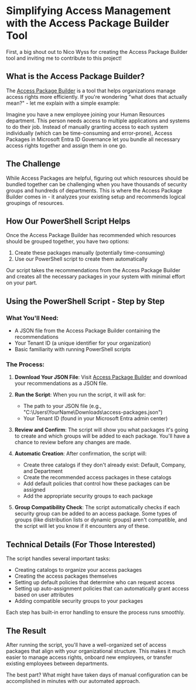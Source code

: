 # Simplifying Access Management with the Access Package Builder Tool

First, a big shout out to Nico Wyss for creating the Access Package Builder tool and inviting me to contribute to this project!

## What is the Access Package Builder?

The [Access Package Builder](https://accesspackagebuilder.azurewebsites.net) is a tool that helps organizations manage access rights more efficiently. If you're wondering "what does that actually mean?" - let me explain with a simple example:

Imagine you have a new employee joining your Human Resources department. This person needs access to multiple applications and systems to do their job. Instead of manually granting access to each system individually (which can be time-consuming and error-prone), Access Packages in Microsoft Entra ID Governance let you bundle all necessary access rights together and assign them in one go.

## The Challenge

While Access Packages are helpful, figuring out which resources should be bundled together can be challenging when you have thousands of security groups and hundreds of departments. This is where the Access Package Builder comes in - it analyzes your existing setup and recommends logical groupings of resources.

## How Our PowerShell Script Helps

Once the Access Package Builder has recommended which resources should be grouped together, you have two options:
1. Create these packages manually (potentially time-consuming)
2. Use our PowerShell script to create them automatically

Our script takes the recommendations from the Access Package Builder and creates all the necessary packages in your system with minimal effort on your part.

## Using the PowerShell Script - Step by Step

### What You'll Need:
- A JSON file from the Access Package Builder containing the recommendations
- Your Tenant ID (a unique identifier for your organization)
- Basic familiarity with running PowerShell scripts

### The Process:

1. **Download Your JSON File**: Visit [Access Package Builder](https://accesspackagebuilder.azurewebsites.net/builder) and download your recommendations as a JSON file.

2. **Run the Script**: When you run the script, it will ask for:
   - The path to your JSON file (e.g., "C:\Users\YourName\Downloads\access-packages.json")
   - Your Tenant ID (found in your Microsoft Entra admin center)

3. **Review and Confirm**: The script will show you what packages it's going to create and which groups will be added to each package. You'll have a chance to review before any changes are made.

4. **Automatic Creation**: After confirmation, the script will:
   - Create three catalogs if they don't already exist: Default, Company, and Department
   - Create the recommended access packages in these catalogs
   - Add default policies that control how these packages can be assigned
   - Add the appropriate security groups to each package

5. **Group Compatibility Check**: The script automatically checks if each security group can be added to an access package. Some types of groups (like distribution lists or dynamic groups) aren't compatible, and the script will let you know if it encounters any of these.

## Technical Details (For Those Interested)

The script handles several important tasks:
- Creating catalogs to organize your access packages
- Creating the access packages themselves
- Setting up default policies that determine who can request access
- Setting up auto-assignment policies that can automatically grant access based on user attributes
- Adding compatible security groups to your packages

Each step has built-in error handling to ensure the process runs smoothly.

## The Result

After running the script, you'll have a well-organized set of access packages that align with your organizational structure. This makes it much easier to manage access rights, onboard new employees, or transfer existing employees between departments.

The best part? What might have taken days of manual configuration can be accomplished in minutes with our automated approach.

